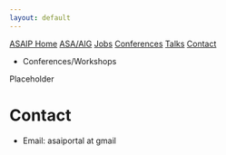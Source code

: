 ```yaml
---
layout: default
---
```


<a href="./index.html" class="btn">ASAIP Home</a>
<a href="../index.html" class="btn">ASA/AIG</a>
<a href="./jobs.html" class="btn">Jobs</a>
<a href="./conf.html" class="btn">Conferences</a>
<a href="./talks.html" class="btn">Talks</a>
<a href="./index.html#contact" class="btn">Contact</a>

* Conferences/Workshops

Placeholder

# Contact

- Email: asaiportal at gmail
